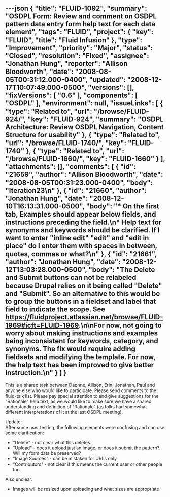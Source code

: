 ---json
{
  "title": "FLUID-1092",
  "summary": "OSDPL Form: Review and comment on OSDPL pattern data entry form help text for each data element",
  "tags": "FLUID",
  "project": {
    "key": "FLUID",
    "title": "Fluid Infusion"
  },
  "type": "Improvement",
  "priority": "Major",
  "status": "Closed",
  "resolution": "Fixed",
  "assignee": "Jonathan Hung",
  "reporter": "Allison Bloodworth",
  "date": "2008-08-05T00:31:12.000-0400",
  "updated": "2008-12-17T10:07:49.000-0500",
  "versions": [],
  "fixVersions": [
    "0.6"
  ],
  "components": [
    "OSDPL"
  ],
  "environment": null,
  "issueLinks": [
    {
      "type": "Related to",
      "url": "/browse/FLUID-924/",
      "key": "FLUID-924",
      "summary": "OSDPL Architecture: Review OSDPL Navigation, Content Structure for usability"
    },
    {
      "type": "Related to",
      "url": "/browse/FLUID-1740/",
      "key": "FLUID-1740"
    },
    {
      "type": "Related to",
      "url": "/browse/FLUID-1660/",
      "key": "FLUID-1660"
    }
  ],
  "attachments": [],
  "comments": [
    {
      "id": "21659",
      "author": "Allison Bloodworth",
      "date": "2008-08-05T00:31:23.000-0400",
      "body": "Iteration23\n"
    },
    {
      "id": "21660",
      "author": "Jonathan Hung",
      "date": "2008-12-10T16:13:31.000-0500",
      "body": "* On the first tab, Examples should appear below fields, and instructions preceding the field.\n* Help text for synonyms and keywords should be clarified. If I want to enter \"inline edit\" \"edit\" and \"edit in place\" do I enter them with spaces in between, quotes, commas or what?\n"
    },
    {
      "id": "21661",
      "author": "Jonathan Hung",
      "date": "2008-12-12T13:03:28.000-0500",
      "body": "The Delete and Submit buttons can not be relabeled because Drupal relies on it being called \"Delete\" and \"Submit\". So an alternative to this would be to group the buttons in a fieldset and label that field to indicate the scope. See <https://fluidproject.atlassian.net/browse/FLUID-1969#icft=FLUID-1969>.\n\nFor now, not going to worry about making instructions and examples being inconsistent for keywords, category, and synonyms. The fix would require adding fieldsets and modifying the template. For now, the help text has been improved to give better instruction.\n"
    }
  ]
}
---
This is a shared task between Daphne, Allison, Erin, Jonathan, Paul and anyone else who would like to participate. Please send comments to the fluid-talk list. Please pay special attention to and give suggestions for the "Rationale" help text, as we would like to make sure we have a shared understanding and definition of "Rationale" (as folks had somewhat different interpretations of it at the last OSDPL meeting).

Update:\
After some user testing, the following elements were confusing and can use some clarification:

* "Delete" - not clear what this deletes.
* "Upload" - does it upload just an image, or does it submit the pattern? Will my form data be preserved?
* "Image Sources" - can be mistaken for URLs only
* "Contributors" - not clear if this means the current user or other people too.

Also unclear:

* Images will be resized upon uploading and what sizes are appropriate

        